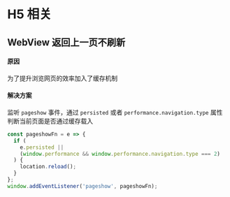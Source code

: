 # H5 相关

## WebView 返回上一页不刷新

#### 原因

为了提升浏览网页的效率加入了缓存机制

#### 解决方案

监听 `pageshow` 事件，通过 `persisted` 或者 `performance.navigation.type` 属性判断当前页面是否通过缓存载入

```js
const pageshowFn = e => {
  if (
    e.persisted ||
    (window.performance && window.performance.navigation.type === 2)
  ) {
    location.reload();
  }
};
window.addEventListener('pageshow', pageshowFn);
```
